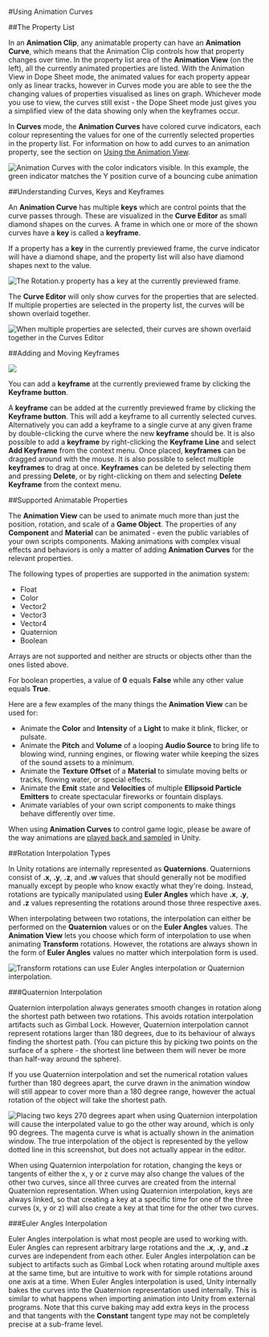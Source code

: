 #Using Animation Curves


##The Property List

In an __Animation Clip__, any animatable property can have an __Animation Curve__, which means that the Animation Clip controls how that property changes over time. In the property list area of the __Animation View__ (on the left), all the currently animated properties are listed. With the Animation View in Dope Sheet mode, the animated values for each property appear only as linear tracks, however in Curves mode you are able to see the the changing values of properties visualised as lines on graph. Whichever mode you use to view, the curves still exist - the Dope Sheet mode just gives you a simplified view of the data showing only when the keyframes occur.

In __Curves__ mode, the __Animation Curves__ have colored curve indicators, each colour representing the values for one of the currently selected properties in the property list. For information on how to add curves to an animation property, see the section on [Using the Animation View](animeditor-UsingAnimationEditor).

![Animation Curves with the color indicators visible. In this example, the green indicator matches the Y position curve of a bouncing cube animation](../uploads/Main/AnimationEditorBouncingCube.gif)


##Understanding Curves, Keys and Keyframes

An __Animation Curve__ has multiple __keys__ which are control points that the curve passes through. These are visualized in the __Curve Editor__ as small diamond shapes on the curves. A frame in which one or more of the shown curves have a __key__ is called a __keyframe__.

If a property has a __key__ in the currently previewed frame, the curve indicator will have a diamond shape, and the property list will also have diamond shapes next to the value.


![The __Rotation.y__ property has a __key__ at the currently previewed frame.](../uploads/Main/AnimationWindowCurveKeyframe.png) 

The __Curve Editor__ will only show curves for the properties that are selected. If multiple properties are selected in the property list, the curves will be shown overlaid together.

![When multiple properties are selected, their curves are shown overlaid together in the Curves Editor](../uploads/Main/AnimationWindowMultipleCurves.png) 


##Adding and Moving Keyframes

![](../uploads/Main/AnimationEditorAddKeyframeButton.png)

You can add a __keyframe__ at the currently previewed frame by clicking the __Keyframe button__.

A __keyframe__ can be added at the currently previewed frame by clicking the __Keyframe button__. This will add a keyframe to all currently selected curves. Alternatively you can add a keyframe to a single curve at any given frame by double-clicking the curve where the new __keyframe__ should be. It is also possible to add a __keyframe__ by right-clicking the __Keyframe Line__ and select __Add Keyframe__ from the context menu. Once placed, __keyframes__ can be dragged around with the mouse. It is also possible to select multiple __keyframes__ to drag at once. __Keyframes__ can be deleted by selecting them and pressing __Delete__, or by right-clicking on them and selecting __Delete Keyframe__ from the context menu.


##Supported Animatable Properties

The __Animation View__ can be used to animate much more than just the position, rotation, and scale of a __Game Object__. The properties of any __Component__ and __Material__ can be animated - even the public variables of your own scripts components. Making animations with complex visual effects and behaviors is only a matter of adding __Animation Curves__ for the relevant properties.

The following types of properties are supported in the animation system:


* Float
* Color
* Vector2
* Vector3
* Vector4
* Quaternion
* Boolean

Arrays are not supported and neither are structs or objects other than the ones listed above. 

For boolean properties, a value of __0__ equals __False__ while any other value equals __True__.

Here are a few examples of the many things the __Animation View__ can be used for:


* Animate the __Color__ and __Intensity__ of a __Light__ to make it blink, flicker, or pulsate.
* Animate the __Pitch__ and __Volume__ of a looping __Audio Source__ to bring life to blowing wind, running engines, or flowing water while keeping the sizes of the sound assets to a minimum.
* Animate the __Texture Offset__ of a __Material__ to simulate moving belts or tracks, flowing water, or special effects.
* Animate the __Emit__ state and __Velocities__ of multiple __Ellipsoid Particle Emitters__ to create spectacular fireworks or fountain displays.
* Animate variables of your own script components to make things behave differently over time.

When using __Animation Curves__ to control game logic, please be aware of the way animations are [played back and sampled](AnimationScripting) in Unity.


##Rotation Interpolation Types

In Unity rotations are internally represented as __Quaternions__. Quaternions consist of __.x__, __.y__, __.z__, and __.w__ values that should generally not be modified manually except by people who know exactly what they're doing. Instead, rotations are typically manipulated using __Euler Angles__ which have __.x__, __.y__, and __.z__ values representing the rotations around those three respective axes.

When interpolating between two rotations, the interpolation can either be performed on the __Quaternion__ values or on the __Euler Angles__ values. The __Animation View__ lets you choose which form of interpolation to use when animating __Transform__ rotations. However, the rotations are always shown in the form of __Euler Angles__ values no matter which interpolation form is used.


![Transform rotations can use __Euler Angles__ interpolation or __Quaternion__ interpolation.](../uploads/Main/AnimationEditorQuaternionInterpolationMenu.png) 

###Quaternion Interpolation

Quaternion interpolation always generates smooth changes in rotation along the shortest path between two rotations. This avoids rotation interpolation artifacts such as Gimbal Lock. However, Quaternion interpolation cannot represent rotations larger than 180 degrees, due to its behaviour of always finding the shortest path. (You can picture this by picking two points on the surface of a sphere - the shortest line between them will never be more than half-way around the sphere).

If you use Quaternion interpolation and set the numerical rotation values further than 180 degrees apart, the curve drawn in the animation window will still appear to cover more than a 180 degree range, however the actual rotation of the object will take the shortest path. 

![Placing two keys 270 degrees apart when using Quaternion interpolation will cause the interpolated value to go the other way around, which is only 90 degrees. The magenta curve is what is actually shown in the animation window. The true interpolation of the object is represented by the yellow dotted line in this screenshot, but does not actually appear in the editor. ](../uploads/Main/AnimationEditorQuaternionInterpolation.png) 

When using Quaternion interpolation for rotation, changing the keys or tangents of either the x, y or z curve may also change the values of the other two curves, since all three curves are created from the internal Quaternion representation. When using Quaternion interpolation, keys are always linked, so that creating a key at a specific time for one of the three curves (x, y or z) will also create a key at that time for the other two curves.


###Euler Angles Interpolation

Euler Angles interpolation is what most people are used to working with. Euler Angles can represent arbitrary large rotations and the __.x__, __.y__, and __.z__ curves are independent from each other. Euler Angles interpolation can be subject to artifacts such as Gimbal Lock when rotating around multiple axes at the same time, but are intuitive to work with for simple rotations around one axis at a time. When Euler Angles interpolation is used, Unity internally bakes the curves into the Quaternion representation used internally. This is similar to what happens when importing animation into Unity from external programs. Note that this curve baking may add extra keys in the process and that tangents with the __Constant__ tangent type may not be completely precise at a sub-frame level.
